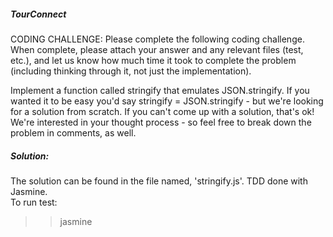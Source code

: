 ##### TourConnect

CODING CHALLENGE: Please complete the following coding challenge.  When complete, please attach your answer and any relevant files (test, etc.), and let us know how much time it took to complete the problem (including thinking through it, not just the implementation).  

Implement a function called stringify that emulates JSON.stringify. If you wanted it to be easy you'd say stringify = JSON.stringify - but we're looking for a solution from scratch. If you can't come up with a solution, that's ok! We're interested in your thought process - so feel free to break down the problem in comments, as well.  

##### Solution:
The solution can be found in the file named, 'stringify.js'. TDD done with Jasmine.  
To run test:
>> jasmine
